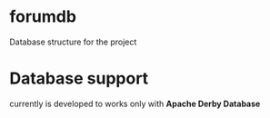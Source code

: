 # forumdb
Database structure for the project


# Database support

currently is developed to works only with **Apache Derby Database**